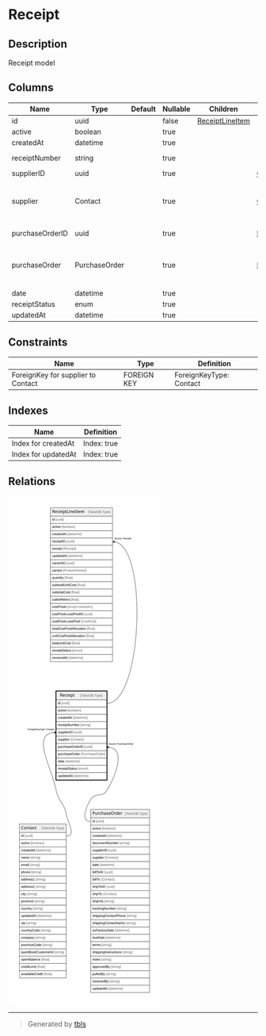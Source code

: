 # Receipt

## Description

Receipt model

## Columns

| Name | Type | Default | Nullable | Children | Parents | Comment |
| ---- | ---- | ------- | -------- | -------- | ------- | ------- |
| id | uuid |  | false | [ReceiptLineItem](ReceiptLineItem.md) |  |  |
| active | boolean |  | true |  |  | active |
| createdAt | datetime |  | true |  |  | createdAt |
| receiptNumber | string |  | true |  |  | Receipt number |
| supplierID | uuid |  | true |  | [Contact](Contact.md) | Supplier ID |
| supplier | Contact |  | true |  | [Contact](Contact.md) | Supplier model. Supplier and this model is n:1. |
| purchaseOrderID | uuid |  | true |  | [PurchaseOrder](PurchaseOrder.md) | purchaseOrder ID |
| purchaseOrder | PurchaseOrder |  | true |  | [PurchaseOrder](PurchaseOrder.md) | PurchaseOrder model. PurchaseOrder and this model is n:1. |
| date | datetime |  | true |  |  | date |
| receiptStatus | enum |  | true |  |  | inventoryType |
| updatedAt | datetime |  | true |  |  | updatedAt |

## Constraints

| Name | Type | Definition |
| ---- | ---- | ---------- |
| ForeignKey for supplier to Contact | FOREIGN KEY | ForeignKeyType: Contact |

## Indexes

| Name | Definition |
| ---- | ---------- |
| Index for createdAt | Index: true |
| Index for updatedAt | Index: true |

## Relations

![er](Receipt.svg)

---

> Generated by [tbls](https://github.com/k1LoW/tbls)
